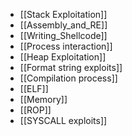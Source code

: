 - [[Stack Exploitation]]
- [[Assembly_and_RE]]
- [[Writing_Shellcode]]
- [[Process interaction]]
- [[Heap Exploitation]]
- [[Format string exploits]]
- [[Compilation process]]
- [[ELF]]
- [[Memory]]
- [[ROP]]
- [[SYSCALL exploits]]

